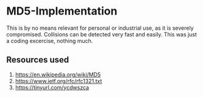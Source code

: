 # MD5-Implementation
This is by no means relevant for personal or industrial use, as it is severely compromised. Collisions can be detected very fast and easily. This was just a coding excercise, nothing much.

## Resources used
1. https://en.wikipedia.org/wiki/MD5
2. https://www.ietf.org/rfc/rfc1321.txt
3. https://tinyurl.com/ycdwszca
